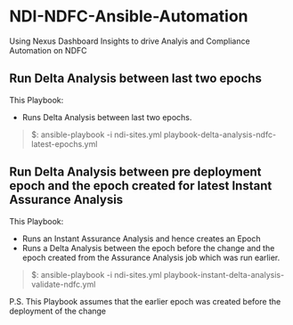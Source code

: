 # NDI-NDFC-Ansible-Automation
Using Nexus Dashboard Insights to drive Analyis and Compliance Automation on NDFC


## Run Delta Analysis between last two epochs

This Playbook:
* Runs Delta Analysis between last two epochs.

 > $: ansible-playbook -i ndi-sites.yml playbook-delta-analysis-ndfc-latest-epochs.yml

## Run Delta Analysis between pre deployment epoch and the epoch created for latest Instant Assurance Analysis

This Playbook:
* Runs an Instant Assurance Analysis and hence creates an Epoch
* Runs a Delta Analysis between the epoch before the change and the epoch created from the Assurance Analysis job which was run earlier.
  
 > $: ansible-playbook -i ndi-sites.yml playbook-instant-delta-analysis-validate-ndfc.yml

P.S. This Playbook assumes that the earlier epoch was created before the deployment of the change
